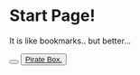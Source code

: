 <h1>Start Page!</h1>
<p>It is like bookmarks.. but better...</p>

<button><a href="LINK HERE"> </a></button>
<button><a href="http://piratebox.lan">Pirate Box.</a></button>
